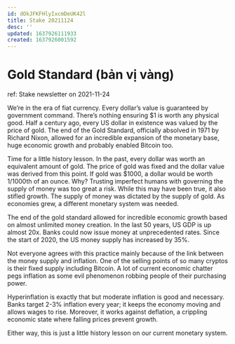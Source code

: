 ```yaml
---
id: dOkJFKFHlyIxcmDeUK42l
title: Stake 20211124
desc: ''
updated: 1637926111933
created: 1637926001592
---
```

# Gold Standard (bản vị vàng)

ref: Stake newsletter on 2021-11-24

We’re in the era of fiat currency. Every dollar’s value is guaranteed by government command. There’s nothing ensuring $1 is worth any physical good. Half a century ago, every US dollar in existence was valued by the price of gold. The end of the Gold Standard, officially absolved in 1971 by Richard Nixon, allowed for an incredible expansion of the monetary base, huge economic growth and probably enabled Bitcoin too.

Time for a little history lesson. In the past, every dollar was worth an equivalent amount of gold. The price of gold was fixed and the dollar value was derived from this point. If gold was $1000, a dollar would be worth 1/1000th of an ounce. Why? Trusting imperfect humans with governing the supply of money was too great a risk. While this may have been true, it also stifled growth. The supply of money was dictated by the supply of gold. As economies grew, a different monetary system was needed.

The end of the gold standard allowed for incredible economic growth based on almost unlimited money creation. In the last 50 years, US GDP is up almost 20x. Banks could now issue money at unprecedented rates. Since the start of 2020, the US money supply has increased by 35%.

Not everyone agrees with this practice mainly because of the link between the money supply and inflation.  One of the selling points of so many cryptos is their fixed supply including Bitcoin. A lot of current economic chatter pegs inflation as some evil phenomenon robbing people of their purchasing power.

Hyperinflation is exactly that but moderate inflation is good and necessary. Banks target 2-3% inflation every year; it keeps the economy moving and allows wages to rise. Moreover, it works against deflation, a crippling economic state where falling prices prevent growth.

Either way, this is just a little history lesson on our current monetary system.